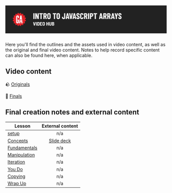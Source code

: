 # ![Intro to JavaScript Arrays - Video Hub](./assets/hero-video-hub.png)

Here you'll find the outlines and the assets used in video content, as well as the original and final video content. Notes to help record specific content can also be found here, when applicable.

## Video content

🪨 [Originals](https://drive.google.com/drive/folders/1_-IO_pj_zjjDZI4ZAOK-jg6Yz3kv6q-a?usp=drive_link)

💎 [Finals](https://generalassembly.wistia.com/projects/zunz2xmri6)

## Final creation notes and external content

| Lesson | External content |
| ------ |:----------------:|
| [setup](./setup.txt)               | n/a |
| [Concepts](./concepts.txt)         | [Slide deck](https://docs.google.com/presentation/d/1UgDBzvE7DGYStbkPvOv9090lrUNNza2YPNt-lbaqctE/edit) | 
| [Fundamentals](./fundamentals.txt) | n/a |
| [Manipulation](./manipulation.txt) | n/a |
| [Iteration](./iteration.txt)       | n/a |
| [You Do](./you-do.txt)             | n/a |
| [Copying](./copying.txt)           | n/a |
| [Wrap Up](./wrap-up.txt)           | n/a |
